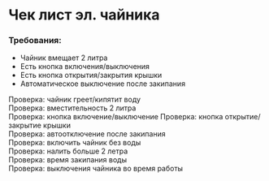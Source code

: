 # Чек лист эл. чайника
### Требования: 
- Чайник вмещает 2 литра   
- Есть кнопка включения/выключения   
- Есть кнопка открытия/закрытия крышки   
- Автоматическое выключение после закипания   

Проверка: чайник греет/кипятит воду   
Проверка: вместительность 2 литра   
Проверка: кнопка включение/выключение
Проверка: кнопка открытие/закрытие крышки    
Проверка: автоотключение после закипания   
Проверка: включить чайник без воды   
Проверка: налить больше 2 летра    
Проверка: время закипания воды    
Проверка: выключения чайника во время работы    
